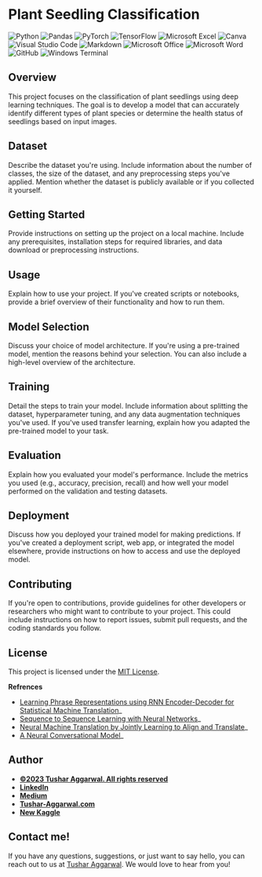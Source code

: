 # Plant Seedling Classification

![Python](https://img.shields.io/badge/Python-3776AB.svg?style=for-the-badge&logo=Python&logoColor=white)
![Pandas](https://img.shields.io/badge/pandas-%23150458.svg?style=for-the-badge&logo=pandas&logoColor=white)
![PyTorch](https://img.shields.io/badge/PyTorch-%23EE4C2C.svg?style=for-the-badge&logo=PyTorch&logoColor=white)
![TensorFlow](https://img.shields.io/badge/TensorFlow-%23FF6F00.svg?style=for-the-badge&logo=TensorFlow&logoColor=white)
![Microsoft Excel](https://img.shields.io/badge/Microsoft_Excel-217346?style=for-the-badge&logo=microsoft-excel&logoColor=white)
![Canva](https://img.shields.io/badge/Canva-%2300C4CC.svg?style=for-the-badge&logo=Canva&logoColor=white)
![Visual Studio Code](https://img.shields.io/badge/Visual%20Studio%20Code-0078d7.svg?style=for-the-badge&logo=visual-studio-code&logoColor=white)
![Markdown](https://img.shields.io/badge/markdown-%23000000.svg?style=for-the-badge&logo=markdown&logoColor=white)
![Microsoft Office](https://img.shields.io/badge/Microsoft_Office-D83B01?style=for-the-badge&logo=microsoft-office&logoColor=white)
![Microsoft Word](https://img.shields.io/badge/Microsoft_Word-2B579A?style=for-the-badge&logo=microsoft-word&logoColor=white)
![GitHub](https://img.shields.io/badge/github-%23121011.svg?style=for-the-badge&logo=github&logoColor=white)
![Windows Terminal](https://img.shields.io/badge/Windows%20Terminal-%234D4D4D.svg?style=for-the-badge&logo=windows-terminal&logoColor=white)
## Overview

This project focuses on the classification of plant seedlings using deep learning techniques. The goal is to develop a model that can accurately identify different types of plant species or determine the health status of seedlings based on input images.

## Dataset
Describe the dataset you're using. Include information about the number of classes, the size of the dataset, and any preprocessing steps you've applied. Mention whether the dataset is publicly available or if you collected it yourself.

## Getting Started
Provide instructions on setting up the project on a local machine. Include any prerequisites, installation steps for required libraries, and data download or preprocessing instructions.

## Usage
Explain how to use your project. If you've created scripts or notebooks, provide a brief overview of their functionality and how to run them.

## Model Selection
Discuss your choice of model architecture. If you're using a pre-trained model, mention the reasons behind your selection. You can also include a high-level overview of the architecture.

## Training
Detail the steps to train your model. Include information about splitting the dataset, hyperparameter tuning, and any data augmentation techniques you've used. If you've used transfer learning, explain how you adapted the pre-trained model to your task.
 

## Evaluation
Explain how you evaluated your model's performance. Include the metrics you used (e.g., accuracy, precision, recall) and how well your model performed on the validation and testing datasets.

## Deployment
Discuss how you deployed your trained model for making predictions. If you've created a deployment script, web app, or integrated the model elsewhere, provide instructions on how to access and use the deployed model.

## Contributing
If you're open to contributions, provide guidelines for other developers or researchers who might want to contribute to your project. This could include instructions on how to report issues, submit pull requests, and the coding standards you follow.


## License

This project is licensed under the [MIT License](LICENSE).

**Refrences**
-  [Learning Phrase Representations using RNN Encoder-Decoder for
   Statistical Machine Translation](https://arxiv.org/abs/1406.1078)_
-  [Sequence to Sequence Learning with Neural
   Networks](https://arxiv.org/abs/1409.3215)_
-  [Neural Machine Translation by Jointly Learning to Align and
   Translate](https://arxiv.org/abs/1409.0473)_
-  [A Neural Conversational Model](https://arxiv.org/abs/1506.05869)_


## Author
- <ins><b>©2023 Tushar Aggarwal. All rights reserved</b></ins>
- <b>[LinkedIn](https://www.linkedin.com/in/tusharaggarwalinseec/)</b>
- <b>[Medium](https://medium.com/@tushar_aggarwal)</b> 
- <b>[Tushar-Aggarwal.com](https://www.tushar-aggarwal.com/)</b>
- <b>[New Kaggle](https://www.kaggle.com/tagg27)</b> 

## Contact me!
If you have any questions, suggestions, or just want to say hello, you can reach out to us at [Tushar Aggarwal](mailto:info@tushar-aggarwal.com). We would love to hear from you!


